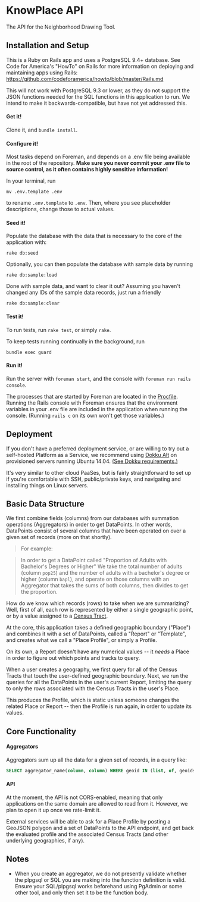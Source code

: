 # KnowPlace API

The API for the Neighborhood Drawing Tool.



## Installation and Setup

This is a Ruby on Rails app and uses a PostgreSQL 9.4+ database. See Code for America's "HowTo" on Rails for more information on deploying and maintaining apps using Rails: https://github.com/codeforamerica/howto/blob/master/Rails.md

This will not work with PostgreSQL 9.3 or lower, as they do not support the JSON functions needed for the SQL functions in this application to run. We intend to make it backwards-compatible, but have not yet addressed this.

#### Get it!

Clone it, and `bundle install`.

#### Configure it!

Most tasks depend on Foreman, and depends on a .env file being available in the root of the repository. __Make sure you never commit your .env file to source control, as it often contains highly sensitive information!__

In your terminal, run

```
mv .env.template .env
```

to rename `.env.template` to `.env`. Then, where you see placeholder descriptions, change those to actual values.

#### Seed it!

Populate the database with the data that is necessary to the core of the application with:

```
rake db:seed
```

Optionally, you can then populate the database with sample data by running

```
rake db:sample:load
```

Done with sample data, and want to clear it out? Assuming you haven't changed any IDs of the sample data records, just run a friendly

```
rake db:sample:clear
```

#### Test it!

To run tests, run `rake test`, or simply `rake`.

To keep tests running continually in the background, run

```
bundle exec guard
```

#### Run it!

Run the server with `foreman start`, and the console with `foreman run rails console`.

The processes that are started by Foreman are located in the [Procfile](Procfile). Running the Rails console with Foreman ensures that the environment variables in your .env file are included in the application when running the console. (Running `rails c` on its own won't get those variables.)


## Deployment

If you don't have a preferred deployment service, or are willing to try out a self-hosted Platform as a Service, we recommend using [Dokku Alt](https://github.com/dokku-alt/dokku-alt) on provisioned servers running Ubuntu 14.04. [(See Dokku requirements.)](https://github.com/dokku-alt/dokku-alt#requirements)

It's very similar to other cloud PaaSes, but is fairly straightforward to set up if you're comfortable with SSH, public/private keys, and navigating and installing things on Linux servers.


## Basic Data Structure

We first combine fields (columns) from our databases with summation operations (Aggregators) in order to get DataPoints. In other words, DataPoints consist of several columns that have been operated on over a given set of records (more on that shortly).

> For example:

> In order to get a DataPoint called "Proportion of Adults with Bachelor's Degrees or Higher" We take the total number of adults (column `pop25`) and the number of adults with a bachelor's degree or higher (column `bapl`), and operate on those columns with an Aggregator that takes the sums of both columns, then divides to get the proportion.


How do we know which records (rows) to take when we are summarizing? Well, first of all, each row is represented by either a single geographic point, or by a value assigned to a [Census Tract](https://en.wikipedia.org/wiki/Census_tract).


At the core, this application takes a defined geographic boundary ("Place") and combines it with a set of DataPoints, called a "Report" or "Template", and creates what we call a "Place Profile", or simply a Profile.

On its own, a Report doesn't have any numerical values -- it _needs_ a Place in order to figure out which points and tracks to query.

When a user creates a geography, we first query for all of the Census Tracts that touch the user-defined geographic boundary. Next, we run the queries for all the DataPoints in the user's current Report, limiting the query to only the rows associated with the Census Tracts in the user's Place.

This produces the Profile, which is static unless someone changes the related Place or Report -- then the Profile is run again, in order to update its values.





## Core Functionality

#### Aggregators

Aggregators sum up all the data for a given set of records, in a query like:

```sql
SELECT aggregator_name(column, column) WHERE geoid IN (list, of, geoids)
```


#### API

At the moment, the API is not CORS-enabled, meaning that only applications on the same domain are allowed to read from it. However, we plan to open it up once we rate-limit it.

External services will be able to ask for a Place Profile by posting a GeoJSON polygon and a set of DataPoints to the API endpoint, and get back the evaluated profile and the associated Census Tracts (and other underlying geographies, if any).


## Notes

- When you create an aggregator, we do not presently validate whether the plpgsql or SQL you are making into the function definition is valid. Ensure your SQL/plpgsql works beforehand using PgAdmin or some other tool, and only then set it to be the function body.




